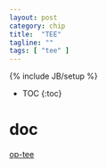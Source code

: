 ```yaml
---
layout: post
category: chip
title:  "TEE"
tagline: ""
tags: [ "tee" ] 
---
```

{% include JB/setup %}

* TOC
{:toc}

# doc

[op-tee](https://optee.readthedocs.io/_/downloads/en/latest/pdf/)
